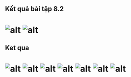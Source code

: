 ## Kết quả bài tập 8.2
![alt](anh8(1).jpg)
![alt](anh8(2).jpg)
===================
## Ket qua 
![alt](login.jpg)
![alt](anh1.jpg)
![alt](anh2.jpg)
![alt](anh3.jpg)
![alt](anh4.jpg)
![alt](anh5.jpg)
![alt](anh6.jpg)
==================
